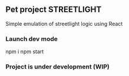 ## Pet project STREETLIGHT

Simple emulation of streetlight logic using React

### Launch dev mode

npm i
npm start

### Project is under development (WIP)
